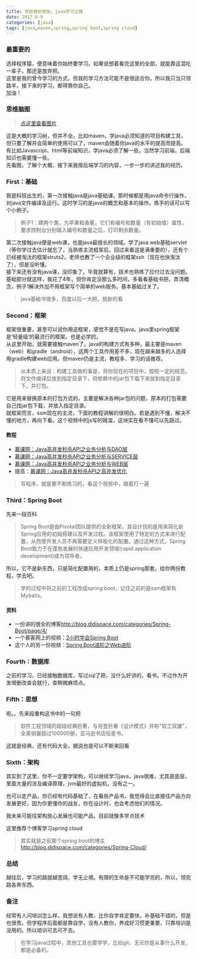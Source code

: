 ```yaml
---
title: 写给我的朋友，java学习之路
date: 2017-8-9
categories: [java]
tags: [java,maven,spring,spring boot,spring cloud]
---
```


### 最重要的

选择程序猿，便意味着你始终要学习。如果说想着看完这里的全部，就能靠这混吃一辈子，那还是放弃把。  
这里是我的曾今学习的方式，但我的学习方法可能不是很适合你。所以我只当只领路羊，接下来的学习，都得靠你自己。  
加油！

<!-- more -->

### 思维脑图

> [点这里查看图片](http://naotu.baidu.com/file/1b2db44c2a2805df3364bb7c49b9e198?token=13ccc33fc9a41655)  

这是大概的学习树，但并不全。比如maven，学java必须知道的项目构建工具，但只要了解并会简单的使用可以了，maven会随着你java的水平的提高而提高。有比如Javascript、html等前端知识，学java必须了解一些。当然学习前端，后端知识也需要懂一些。  
先看图，了解个大概，接下来我按后端学习的内容，一步一步的讲述我的经历。

### First：基础

我是科班出生的，第一次接触java是java基础课。那时候都是用java命令行操作，对java文件编译及运行。这时学习的是java的概念和基本的操作。练手的话可以写个小例子。  

> 例子1：建两个类，为苹果和香蕉，它们有编号和数量（有初始值）属性，要求控制台分别输入编号和数量之后，打印剩余数量。  

第二次接触java便是web课，也是java最擅长的领域。学了java web基础servlet（等你学过去估计就忘了，当熟练主流框架后，回过来看这是满重要的），还有个已经被淘汰的框架struts2。老师也教了一个企业级的框架ssh（现在也快淘汰了），但是没听懂。  
接下来还有没有java课，没印象了，毕竟就算有，技术也熟练了应付过去没问题。  
基础部分就这样，我花了4年，但你肯定没那么多时间，多看看基础书把，弄清概念，例子1解决外加不用框架写个简单的web服务。基本基础过关了。  

> java基础书很多，百度以后一大把，挑新的看  

### Second：框架

框架很重要，甚至可以说你用这框架，感觉不是在写java。java里spring框架是‘轻量级’的最流行的框架。也是必学的。  
从这里开始，就需要接触maven了。java的构建方式有多种，最主要是maven（web）和gradle（android），这两个工具作用差不多，现在越来越多的人选择用gradle构建web应用。但maven仍是主流，教程多，学习的话推荐。  

> 从本质上来说：构建工具做的事是，将你现在的项目中，按照一定的规范，将文件编译后放到指定目录下，将依赖中的jar包下载下来放到指定目录下，并打包。  

它是用来替换原本的打包方式的，主要是解决各种jar包的问题，原本的打包需要自己找jar包下载，并放入指定目录。  
就框架而言，ssm现在的主流，下面的教程讲解的很明白。若是遇到不懂，解决不懂的地方，再向下看。这个视频中的js写的贼溜，这块实在看不懂可以先跳过。

#### 教程

- [慕课网：Java高并发秒杀API之业务分析与DAO层](http://www.imooc.com/learn/587)
- [慕课网：Java高并发秒杀API之业务分析与SERVICE层](http://www.imooc.com/learn/631)
- [慕课网：Java高并发秒杀API之业务分析与WEB层](http://www.imooc.com/learn/630)
- 提高：[慕课网：Java高并发秒杀API之高并发优化](http://www.imooc.com/learn/632)

> 写程序，就是要不断练习的，看这个视频中，跟着打一遍

### Third：Spring Boot

先来一段百科
> Spring Boot是由Pivotal团队提供的全新框架，其设计目的是用来简化新Spring应用的初始搭建以及开发过程。该框架使用了特定的方式来进行配置，从而使开发人员不再需要定义样板化的配置。通过这种方式，Spring Boot致力于在蓬勃发展的快速应用开发领域(rapid application development)成为领导者。

所以，它不是新东西，只是简化配置用的，本质上仍是spring那套。给你两份教程，学去吧。
> 学的过程中将之前的工程改成spring boot，记住之前的是ssm框架有Mybatis。

#### 资料

- 一份讲的很全的博客<http://blog.didispace.com/categories/Spring-Boot/page/4/>
- 一个慕客网上的视频：[2小时学会Spring Boot](http://www.imooc.com/learn/767) 
- 这个人的另一份视频：[Spring Boot进阶之Web进阶](http://www.imooc.com/learn/810)

### Fourth：数据库

之前的学习，已经接触数据库，写过sql了把，没什么好讲的，看书。不过作为开发增删改查会就行，查稍微麻烦点。

### Fifth：思想

呃。。先来段重构这书中的一句把
> 软件工程领域的超级经典巨著，与另壹巨著《设计模式》并称"软工双雄"，全美销量超过100000册，亚马逊书店伍星书。

这就是经典，还有代码大全，据说也是可以不断来回看

### Sixth：架构

其实到了这里，你不一定要学架构，可以继续学习java，java很难，尤其是底层，里面大量的涉及编译原理，jvm最好的虚拟机，没有之一。  

也可以走产品，你已经有代码基础了，在看些产品书，我觉得会比直接往产品方向发展更好。因为你更懂你的战友，你在设计时，也会考虑他们的情况。  

我未来可能往架构放心发展也可能产品，目前就像多学点技术  

这里推荐个博客学习spring cloud
> 其实就是之前那个spring boot的博主<http://blog.didispace.com/categories/Spring-Cloud/>  

### 总结

越往后，学习的路就越宽阔，学无止境。有限的生命是不可能学完的，所以，领完路各奔东西。

### 备注

经常有人问培训怎么样，我想说有人教，比你自学肯定要快，补基础不错的，但是也很贵。但学程序后面都是靠自学，没有人教你，养成好习惯更重要，只靠培训是没用的。所以培训可去可不去。  
> 在学习java过程中，其他工具也要学学，比如git，无论你是从事什么开发，都是必备的。
